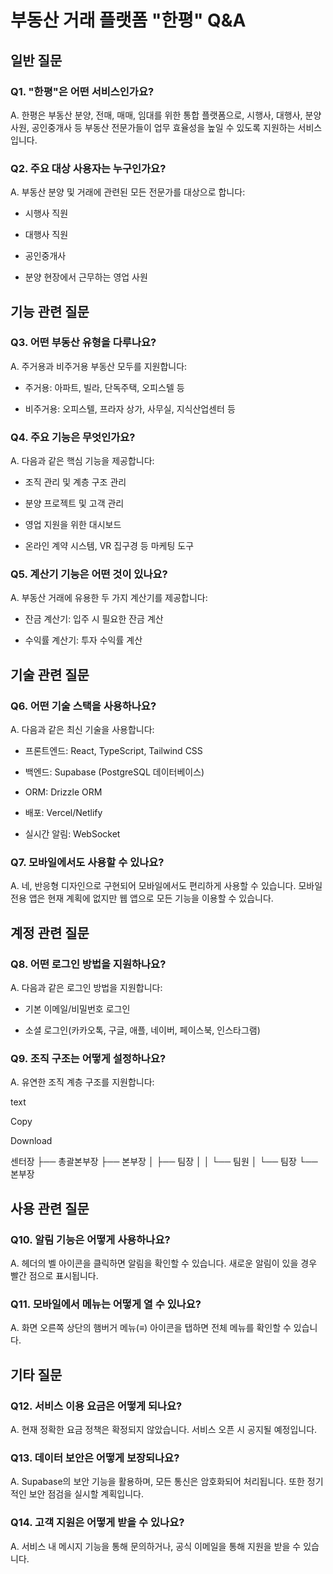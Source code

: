# 부동산 거래 플랫폼 "한평" Q&A

## 일반 질문

### Q1. "한평"은 어떤 서비스인가요?

A. 한평은 부동산 분양, 전매, 매매, 임대를 위한 통합 플랫폼으로, 시행사, 대행사, 분양사원, 공인중개사 등 부동산 전문가들이 업무 효율성을 높일 수 있도록 지원하는 서비스입니다.

### Q2. 주요 대상 사용자는 누구인가요?

A. 부동산 분양 및 거래에 관련된 모든 전문가를 대상으로 합니다:

- 시행사 직원
    
- 대행사 직원
    
- 공인중개사
    
- 분양 현장에서 근무하는 영업 사원
    

## 기능 관련 질문

### Q3. 어떤 부동산 유형을 다루나요?

A. 주거용과 비주거용 부동산 모두를 지원합니다:

- 주거용: 아파트, 빌라, 단독주택, 오피스텔 등
    
- 비주거용: 오피스텔, 프라자 상가, 사무실, 지식산업센터 등
    

### Q4. 주요 기능은 무엇인가요?

A. 다음과 같은 핵심 기능을 제공합니다:

- 조직 관리 및 계층 구조 관리
    
- 분양 프로젝트 및 고객 관리
    
- 영업 지원을 위한 대시보드
    
- 온라인 계약 시스템, VR 집구경 등 마케팅 도구
    

### Q5. 계산기 기능은 어떤 것이 있나요?

A. 부동산 거래에 유용한 두 가지 계산기를 제공합니다:

- 잔금 계산기: 입주 시 필요한 잔금 계산
    
- 수익률 계산기: 투자 수익률 계산
    

## 기술 관련 질문

### Q6. 어떤 기술 스택을 사용하나요?

A. 다음과 같은 최신 기술을 사용합니다:

- 프론트엔드: React, TypeScript, Tailwind CSS
    
- 백엔드: Supabase (PostgreSQL 데이터베이스)
    
- ORM: Drizzle ORM
    
- 배포: Vercel/Netlify
    
- 실시간 알림: WebSocket
    

### Q7. 모바일에서도 사용할 수 있나요?

A. 네, 반응형 디자인으로 구현되어 모바일에서도 편리하게 사용할 수 있습니다. 모바일 전용 앱은 현재 계획에 없지만 웹 앱으로 모든 기능을 이용할 수 있습니다.

## 계정 관련 질문

### Q8. 어떤 로그인 방법을 지원하나요?

A. 다음과 같은 로그인 방법을 지원합니다:

- 기본 이메일/비밀번호 로그인
    
- 소셜 로그인(카카오톡, 구글, 애플, 네이버, 페이스북, 인스타그램)
    

### Q9. 조직 구조는 어떻게 설정하나요?

A. 유연한 조직 계층 구조를 지원합니다:

text

Copy

Download

센터장
├── 총괄본부장
    ├── 본부장
    │   ├── 팀장
    │   │   └── 팀원
    │   └── 팀장
    └── 본부장

## 사용 관련 질문

### Q10. 알림 기능은 어떻게 사용하나요?

A. 헤더의 벨 아이콘을 클릭하면 알림을 확인할 수 있습니다. 새로운 알림이 있을 경우 빨간 점으로 표시됩니다.

### Q11. 모바일에서 메뉴는 어떻게 열 수 있나요?

A. 화면 오른쪽 상단의 햄버거 메뉴(≡) 아이콘을 탭하면 전체 메뉴를 확인할 수 있습니다.

## 기타 질문

### Q12. 서비스 이용 요금은 어떻게 되나요?

A. 현재 정확한 요금 정책은 확정되지 않았습니다. 서비스 오픈 시 공지될 예정입니다.

### Q13. 데이터 보안은 어떻게 보장되나요?

A. Supabase의 보안 기능을 활용하며, 모든 통신은 암호화되어 처리됩니다. 또한 정기적인 보안 점검을 실시할 계획입니다.

### Q14. 고객 지원은 어떻게 받을 수 있나요?

A. 서비스 내 메시지 기능을 통해 문의하거나, 공식 이메일을 통해 지원을 받을 수 있습니다.